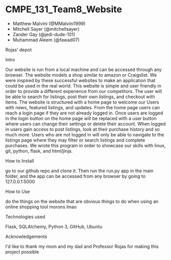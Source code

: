 # CMPE_131_Team8_Website
- Matthew Malvini (@MMalvini1999)
- Mitchell Sayer (@mitchellsayer)
- Zander Gay (@jedi-dude-101)
- Muhammad Aleem (@fawad07)

Rojas' depot

Intro

Our website is run from a local machine and can be accessed through any browser.
The website models a shop similar to amazon or Craigslist.
We were inspired by these successful websites to make an application that could be used in the real world.
This website is simple and user friendly in order to provide a different experience from our competitors.
The user will be able to search for listings, post their own listings, and checkout with items.
The website is structured with a home page to welcome our Users with news, featured listings, and updates.
From the home page users can reach a login page if they are not already logged in.
Once users are logged in the login button on the home page will be replaced with a user button where
users can change their settings or delete their account.
When logged in users gain access to post listings, look at their purchase history and so much more.
Users who are not logged in will only be able to navigate to the listings page where they may filter
or search listings and complete purchases.
We wrote this program in order to showcase our skills with linux, git, python, flask, and html/jinja.

How to Install

go to our github repo and clone it. Then run the run.py app in the main folder, and the app can be
accessed from any browser by going to 127.0.0.1:5000

How to Use

do the things on the website that are obvious things to do when using an online shopping tool
morons lmao

Technologies used

Flask, SQLAlchemy, Python 3, GitHub, Ubuntu

Acknowledgements

I'd like to thank my mom and my dad and Professor Rojas for making this project possible

